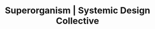 ---
title: Superorganism | Systemic Design Collective
tagline: "Superorganism is a design collective building capacities for change from wherever you are in a system."
image: /img/home-jumbotron.jpg
---